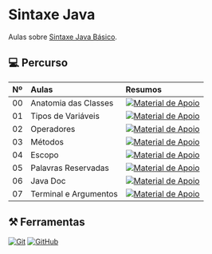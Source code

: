 # Sintaxe Java

Aulas sobre [Sintaxe Java Básico](https://felipe-aguiar.gitbook.io/dio-java/gitbook/sintaxe/anatomia-das-classes).

## 💻 Percurso
<table>
  <thead>
    <tr align="left">
      <th>Nº</th>
      <th>Aulas</th>
      <th>Resumos</th>
    </tr>
  </thead>
  <tbody align="left">
    <tr>
      <td>00</td>
      <td>Anatomia das Classes</td>
      <td align="center">
        <a href="https://github.com/beaasb/Sintaxe-Java/tree/main/anatomia-classes">
           <img align="center" alt="Material de Apoio" src="https://img.shields.io/badge/Ver%20Material-30A3DC?style=for-the-badge">
        </a>
      </td>
    </tr>
    <tr>
      <td>01</td>
      <td>Tipos de Variáveis</td>
      <td align="center">
        <a href="https://github.com/beaasb/Sintaxe-Java/tree/main/tipos-variaveis">
           <img align="center" alt="Material de Apoio" src="https://img.shields.io/badge/Ver%20Material-E94D5F?style=for-the-badge">
        </a>
      </td>
    </tr>
    <tr>
      <td>02</td>
      <td>Operadores</td>
      <td align="center">
        <a href="https://github.com/beaasb/Sintaxe-Java/tree/main/operadores">
           <img align="center" alt="Material de Apoio" src="https://img.shields.io/badge/Ver%20Material-30A3DC?style=for-the-badge">
        </a>
      </td>
    </tr>
    <tr>
      <td>03</td>
      <td>Métodos</td>
      <td align="center">
        <a href="https://github.com/beaasb/Sintaxe-Java/tree/main/metodos">
           <img align="center" alt="Material de Apoio" src="https://img.shields.io/badge/Ver%20Material-E94D5F?style=for-the-badge">
        </a>
      </td>    
    </tr>
    <tr>
      <td>04</td>
      <td>Escopo</td>
      <td align="center">
        <a href="https://github.com/beaasb/Sintaxe-Java/tree/main/escopo">
           <img align="center" alt="Material de Apoio" src="https://img.shields.io/badge/Ver%20Material-30A3DC?style=for-the-badge">
        </a>
      </td>    
    </tr>
     <tr>
      <td>05</td>
      <td>Palavras Reservadas</td>
      <td align="center">
        <a href="https://github.com/beaasb/Sintaxe-Java/tree/main/palavras-reservadas">
           <img align="center" alt="Material de Apoio" src="https://img.shields.io/badge/Ver%20Material-E94D5F?style=for-the-badge">
        </a>
      </td>    
    </tr>
     <tr>
      <td>06</td>
      <td>Java Doc</td>
      <td align="center">
        <a href="https://github.com/beaasb/Sintaxe-Java/tree/main/java-doc">
           <img align="center" alt="Material de Apoio" src="https://img.shields.io/badge/Ver%20Material-30A3DC?style=for-the-badge">
        </a>
      </td>    
    </tr>
   <tr>
      <td>07</td>
      <td>Terminal e Argumentos</td>
      <td align="center">
        <a href="">
           <img align="center" alt="Material de Apoio" src="https://img.shields.io/badge/Ver%20Material-E94D5F?style=for-the-badge">
        </a>
      </td>    
    </tr>
  </tbody>
  <tfoot></tfoot>
</table>

## ⚒️ Ferramentas
[![Git](https://img.shields.io/badge/Git-000?style=for-the-badge&logo=git&logoColor=E94D5F)](https://git-scm.com/doc) 
[![GitHub](https://img.shields.io/badge/GitHub-000?style=for-the-badge&logo=github&logoColor=30A3DC)](https://docs.github.com/)
<br>
